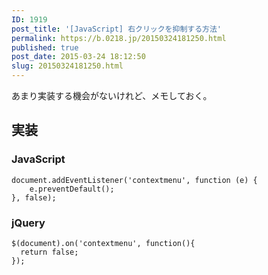 ```yaml
---
ID: 1919
post_title: '[JavaScript] 右クリックを抑制する方法'
permalink: https://b.0218.jp/20150324181250.html
published: true
post_date: 2015-03-24 18:12:50
slug: 20150324181250.html
---
```

あまり実装する機会がないけれど、メモしておく。
<!--more-->

<h2>実装</h2>

<h3>JavaScript</h3>

<pre><code class="language-javascript">document.addEventListener('contextmenu', function (e) {
    e.preventDefault();
}, false);
</code></pre>

<h3>jQuery</h3>

<pre><code class="language-javascript">$(document).on('contextmenu', function(){
  return false;
});
</code></pre>